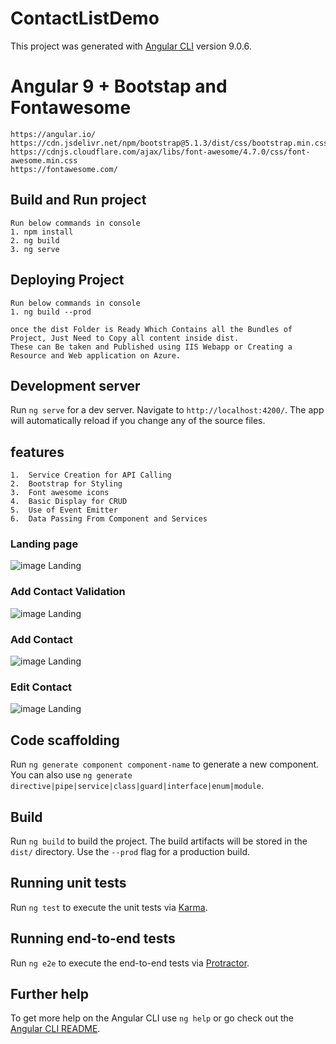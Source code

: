 # ContactListDemo

This project was generated with [Angular CLI](https://github.com/angular/angular-cli) version 9.0.6.

# Angular 9 + Bootstap and Fontawesome

````
https://angular.io/
https://cdn.jsdelivr.net/npm/bootstrap@5.1.3/dist/css/bootstrap.min.css
https://cdnjs.cloudflare.com/ajax/libs/font-awesome/4.7.0/css/font-awesome.min.css
https://fontawesome.com/
````

## Build and Run project
`````
Run below commands in console
1. npm install
2. ng build
3. ng serve
`````

## Deploying Project
`````
Run below commands in console
1. ng build --prod

once the dist Folder is Ready Which Contains all the Bundles of Project, Just Need to Copy all content inside dist.
These can Be taken and Published using IIS Webapp or Creating a Resource and Web application on Azure.
`````

## Development server

Run `ng serve` for a dev server. Navigate to `http://localhost:4200/`. The app will automatically reload if you change any of the source files.

## features
````
1.  Service Creation for API Calling
2.  Bootstrap for Styling
3.  Font awesome icons
4.  Basic Display for CRUD 
5.  Use of Event Emitter
6.  Data Passing From Component and Services
````

### Landing page

![image Landing](https://github.com/mayurpatil93/Encora_ContactList_Demo/ContactListDemo/src/assets/images/Landing.png)


### Add Contact Validation

![image Landing](https://github.com/mayurpatil93/Encora_ContactList_Demo/ContactListDemo/src/assets/images/Validations.png)


### Add Contact 

![image Landing](https://github.com/mayurpatil93/Encora_ContactList_Demo/ContactListDemo/src/assets/images/Add.png)


### Edit Contact 

![image Landing](https://github.com/mayurpatil93/Encora_ContactList_Demo/ContactListDemo/src/assets/images/Edit.png)





## Code scaffolding

Run `ng generate component component-name` to generate a new component. You can also use `ng generate directive|pipe|service|class|guard|interface|enum|module`.

## Build

Run `ng build` to build the project. The build artifacts will be stored in the `dist/` directory. Use the `--prod` flag for a production build.

## Running unit tests

Run `ng test` to execute the unit tests via [Karma](https://karma-runner.github.io).

## Running end-to-end tests

Run `ng e2e` to execute the end-to-end tests via [Protractor](http://www.protractortest.org/).

## Further help

To get more help on the Angular CLI use `ng help` or go check out the [Angular CLI README](https://github.com/angular/angular-cli/blob/master/README.md).



